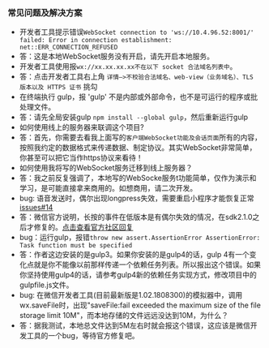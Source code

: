 ### 常见问题及解决方案

- 开发者工具提示错误`WebSocket connection to 'ws://10.4.96.52:8001/' failed: Error in connection establishment: net::ERR_CONNECTION_REFUSED`
- 答：这是本地WebSocket服务没有开启，请先开启本地服务。
- 开发者工具使用报`wx://xx.xx.xx.xx不在以下 socket 合法域名列表中`。
- 答：点击开发者工具右上角 `详情—>不校验合法域名、web-view（业务域名）、TLS 版本以及 HTTPS 证书` 挑勾 
- 在终端执行 gulp，报 'gulp' 不是内部或外部命令，也不是可运行的程序或批处理文件。
- 答：请先全局安装gulp `npm install --global gulp`，然后重新运行gulp
- 如何使用线上的服务器来联调这个项目?
- 答：首先，你需要去看我上面写的`客户端WebSocket功能及会话页面`所有的内容，按照我约定的数据格式来传递数据、制定协议。其实WebSocket非常简单，你甚至可以把它当作https协议来看待！
- 如何使用我将写的WebSocket服务迁移到线上服务器？
- 答：我之前反复强调了，本地写的WebSocke服务t功能简单，仅作为演示和学习，是可能直接拿来商用的。如想商用，请二次开发。
- bug: 语音发送时，偶尔出现longpress失效，需要重启小程序才能恢复正常 [issues#14](https://github.com/unmagic/wechat-im/issues/14)
- 答：微信官方说明，长按的事件在低版本是有偶尔失效的情况，在sdk2.1.0之后才修复的。[点击查看官方社区回复](https://developers.weixin.qq.com/blogdetail?action=get_post_info&docid=000c4254c706005604e6356cc5c800&highline=longpress)
- bug：运行gulp，报错`throw new assert.AssertionError AssertionError: Task function must be specified`
- 答：作者这边安装的是gulp3。如果你安装的是gulp4的话，gulp 4有一个变化点就是你不能像以前那样传递一个依赖任务列表。所以报出这个错误。如果你坚持使用gulp4的话，请参考gulp4新的依赖任务实现方式，修改项目中的gulpfile.js文件。
- bug: 在微信开发者工具(目前最新版是1.02.1808300)的模拟器中，调用wx.saveFile时，出现"saveFile:fail exceeded the maximum size of the file storage limit 10M"，而本地存储的文件远远没达到10M，为什么？
- 答：据我测试，本地总文件达到5M左右时就会报这个错误，这应该是微信开发工具的一个bug，等待官方修复吧。